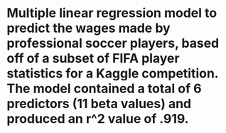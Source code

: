 # Multiple linear regression model to predict the wages made by professional soccer players, based off of a subset of FIFA player statistics for a Kaggle competition. The model contained a total of 6 predictors (11 beta values) and produced an r^2 value of .919.
